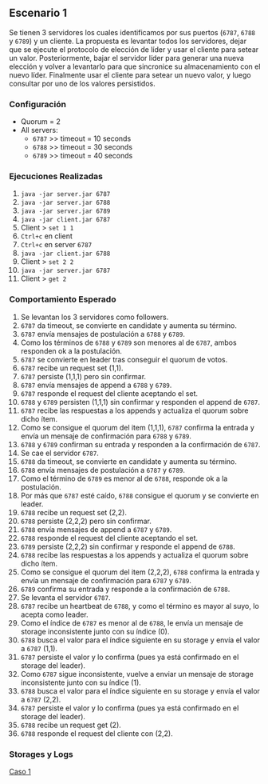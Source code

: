 ## Escenario 1
Se tienen 3 servidores los cuales identificamos por sus puertos (`6787`, `6788` y `6789`) y un cliente. La propuesta es levantar todos los servidores, dejar que se ejecute el protocolo de elección de líder y usar el cliente para setear un valor. Posteriormente, bajar el servidor líder para generar una nueva elección y volver a levantarlo para que sincronice su almacenamiento con el nuevo líder. Finalmente usar el cliente para setear un nuevo valor, y luego consultar por uno de los valores persistidos.

### Configuración
- Quorum = 2
- All servers:
  - `6787` >> timeout = 10 seconds
  - `6788` >> timeout = 30 seconds
  - `6789` >> timeout = 40 seconds

### Ejecuciones Realizadas
1) `java -jar server.jar 6787`
2) `java -jar server.jar 6788`
3) `java -jar server.jar 6789`
4) `java -jar client.jar 6787`
5) Client > `set 1 1`
6) `Ctrl+c` en client
7) `Ctrl+c` en server `6787`
8) `java -jar client.jar 6788`
9) Client > `set 2 2`
10) `java -jar server.jar 6787`
11) Client > `get 2`

### Comportamiento Esperado
1) Se levantan los 3 servidores como followers.
2) `6787` da timeout, se convierte en candidate y aumenta su término.
3) `6787` envía mensajes de postulación a `6788` y `6789`.
4) Como los términos de `6788` y `6789` son menores al de `6787`, ambos responden ok a la postulación.
5) `6787` se convierte en leader tras conseguir el quorum de votos.
6) `6787` recibe un request set (1,1).
7) `6787` persiste (1,1,1) pero sin confirmar.
8) `6787` envía mensajes de append a `6788` y `6789`.
9) `6787` responde el request del cliente aceptando el set.
10) `6788` y `6789` persisten (1,1,1) sin confirmar y responden el append de `6787`.
11) `6787` recibe las respuestas a los appends y actualiza el quorum sobre dicho ítem.
12) Como se consigue el quorum del item (1,1,1), `6787` confirma la entrada y envía un mensaje de confirmación para `6788` y `6789`.
13) `6788` y `6789` confirman su entrada y responden a la confirmación de `6787`.
14) Se cae el servidor `6787`.
15) `6788` da timeout, se convierte en candidate y aumenta su término.
16) `6788` envía mensajes de postulación a `6787` y `6789`.
17) Como el término de `6789` es menor al de `6788`, responde ok a la postulación.
18) Por más que `6787` esté caído, `6788` consigue el quorum y se convierte en leader.
19) `6788` recibe un request set (2,2).
20) `6788` persiste (2,2,2) pero sin confirmar.
21) `6788` envía mensajes de append a `6787` y `6789`.
22) `6788` responde el request del cliente aceptando el set.
23) `6789` persiste (2,2,2) sin confirmar y responde el append de `6788`.
24) `6788` recibe las respuestas a los appends y actualiza el quorum sobre dicho ítem.
25) Como se consigue el quorum del item (2,2,2), `6788` confirma la entrada y envía un mensaje de confirmación para `6787` y `6789`.
26) `6789` confirma su entrada y responde a la confirmación de `6788`.
27) Se levanta el servidor `6787`.
28) `6787` recibe un heartbeat de `6788`, y como el término es mayor al suyo, lo acepta como leader.
29) Como el índice de `6787` es menor al de `6788`, le envía un mensaje de storage inconsistente junto con su índice (0).
30) `6788` busca el valor para el índice siguiente en su storage y envía el valor a `6787` (1,1).
31) `6787` persiste el valor y lo confirma (pues ya está confirmado en el storage del leader).
32) Como `6787` sigue inconsistente, vuelve a enviar un mensaje de storage inconsistente junto con su índice (1).
33) `6788` busca el valor para el índice siguiente en su storage y envía el valor a `6787` (2,2).
34) `6787` persiste el valor y lo confirma (pues ya está confirmado en el storage del leader).
35) `6788` recibe un request get (2).
36) `6788` responde el request del cliente con (2,2).

### Storages y Logs
[Caso 1](../../textFiles/ejemplos/Caso%201)